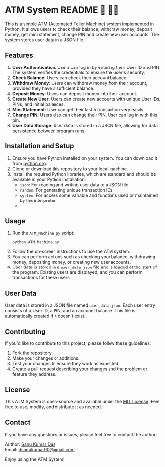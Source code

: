 <h1>ATM System README &#129297; &#129297;🏧</h1>

<p>This is a simple ATM (Automated Teller Machine) system implemented in Python. It allows users to check their balance, withdraw money, deposit money, get mini statement, change PIN and create new user accounts. The system stores user data in a JSON file.</p>

<h2>Features</h2>

<ol>
    <li><strong>User Authentication</strong>: Users can log in by entering their User ID and PIN. The system verifies the credentials to ensure the user's security.</li>
    <li><strong>Check Balance</strong>: Users can check their account balance.</li>
    <li><strong>Withdraw Money</strong>: Users can withdraw money from their account, provided they have a sufficient balance.</li>
    <li><strong>Deposit Money</strong>: Users can deposit money into their account.</li>
    <li><strong>Create New User</strong>: Users can create new accounts with unique User IDs, PINs, and initial balances.</li>
    <li><strong>Mini Statement</strong>: User can get their last 5 transaction very easily</li>
    <li><strong>Change PIN</strong>: Users also can change their PIN, User can log in with this pin.</li>
    <li><strong>User Data Storage</strong>: User data is stored in a JSON file, allowing for data persistence between program runs.</li>
</ol>

<h2>Installation and Setup</h2>

<ol>
    <li>Ensure you have Python installed on your system. You can download it from <a href="https://www.python.org/downloads/">python.org</a>.</li>
    <li>Clone or download this repository to your local machine.</li>
    <li>Install the required Python libraries, which are standard and should be available in your Python installation:
        <ul>
            <li><code>json</code>: For reading and writing user data to a JSON file.</li>
            <li><code>random</code>: For generating unique transaction IDs.</li>
            <li><code>system</code>: For access some variable and functions used or maintained by the interpreter<li>
        </ul>
    </li>

</ol>

<h2>Usage</h2>

<ol>
    <li>Run the <code>ATM_Machine.py</code> script:
        <pre><code>python ATM_Machine.py</code></pre>
    </li>
    <li>Follow the on-screen instructions to use the ATM system.</li>
    <li>You can perform actions such as checking your balance, withdrawing money, depositing money, or creating new user accounts.</li>
    <li>User data is stored in a <code>user_data.json</code> file and is loaded at the start of the program. Existing users are displayed, and you can perform transactions for these users.</li>
</ol>

<h2>User Data</h2>

<p>User data is stored in a JSON file named <code>user_data.json</code>. Each user entry consists of a User ID, a PIN, and an account balance. This file is automatically created if it doesn't exist.</p>

<h2>Contributing</h2>

<p>If you'd like to contribute to this project, please follow these guidelines:</p>

<ol>
    <li>Fork the repository.</li>
    <li>Make your changes or additions.</li>
    <li>Test your changes to ensure they work as expected.</li>
    <li>Create a pull request describing your changes and the problem or feature they address.</li>
</ol>

<h2>License</h2>

<p>This ATM System is open-source and available under the <a href="LICENSE">MIT License</a>. Feel free to use, modify, and distribute it as needed.</p>

<h2>Contact</h2>

<p>If you have any questions or issues, please feel free to contact the author:</p>

<p>Author: <a href  ="https://github.com/Sanu825">Sanu Kumar Das</a><br>
Email: <a href ="dsanukumar90@gmail.com">dsanukumar90@gmail.com</a></p>

<p>Enjoy using the ATM System!</p>
